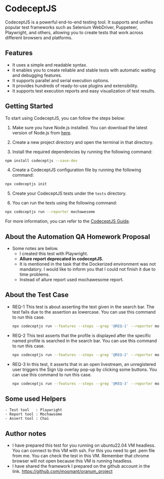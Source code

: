 # CodeceptJS

CodeceptJS is a powerful end-to-end testing tool. It supports and unifies popular test frameworks such as Selenium WebDriver, Puppeteer, Playwright, and others, allowing you to create tests that work across different browsers and platforms.

## Features

- It uses a simple and readable syntax.
- It enables you to create reliable and stable tests with automatic waiting and debugging features.
- It supports parallel and serial execution options.
- It provides hundreds of ready-to-use plugins and extensibility.
- It supports test execution reports and easy visualization of test results.

## Getting Started

To start using CodeceptJS, you can follow the steps below:

1. Make sure you have Node.js installed. You can download the latest version of Node.js from [here](https://nodejs.org/).

2. Create a new project directory and open the terminal in that directory.

3. Install the required dependencies by running the following command:

```bash
npm install codeceptjs --save-dev
```

4. Create a CodeceptJS configuration file by running the following command:

```bash
npx codeceptjs init
```

5. Create your CodeceptJS tests under the `tests` directory.

6. You can run the tests using the following command:

```bash
npx codeceptjs run --reporter mochawesome
```

For more information, you can refer to the [CodeceptJS Guide](https://codecept.io/basics/).

## About the Automation QA Homework Proposal 

* Some notes are below.
    - I created this test with Playwright.
    - **Allure report deprecated in codeceptJS.**
    - It is mentioned in the task that the Dockerized environment was not mandatory. I would like to inform you that I could not finish it due to time problems.
    - Instead of allure report used mochawesome report.

## About the Test Case
* REQ-1
    This test is about asserting the text given in the search bar. The test fails due to the assertion as lowercase.
    You can use this command to run this case.
    ```bash
    npx codeceptjs run --features --steps --grep '@REQ-1' --reporter mochawesome
    ```

* REQ-2
    This test asserts that the profile is displayed after the specific named profile is searched in the search bar.
        You can use this command to run this case.
    ```bash
    npx codeceptjs run --features --steps --grep '@REQ-2' --reporter mochawesome
    ```

* REQ-3
    In this test, it asserts that in an open livestream, an unregistered user triggers the Sign Up overlay pop-up by clicking some buttons.
        You can use this command to run this case.
    ```bash
    npx codeceptjs run --features --steps --grep '@REQ-3' --reporter mochawesome
    ```

## Some used Helpers
    - Test tool   : Playwright 
    - Report tool : Mochawsome
    - Assert tool : Chai

## Author notes
- I have prepared this test for you running on ubuntu22.04 VM headless. You can connect to this VM with ssh. For this you need to get .pem file from me. You can check the test in this VM. Remember that chrome browser will not open because this VM is running headless.
- I have shared the framework I prepared on the github account in the link.  https://github.com/mosmant/oranum_project

